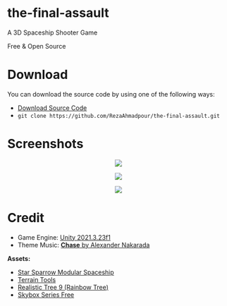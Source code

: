 # the-final-assault
A 3D Spaceship Shooter Game

Free & Open Source

# Download
You can download the source code by using one of the following ways:

- [Download Source Code](https://codeload.github.com/RezaAhmadpour/the-final-assault/zip/refs/heads/master)
- ``` git clone https://github.com/RezaAhmadpour/the-final-assault.git ```

# Screenshots

<p align="center">
  <img src="https://github.com/RezaAhmadpour/the-final-assault/assets/139054299/73f2bbf2-ba18-4604-b723-2cc7183c5099" />
</p>
<p align="center">
  <img src="https://github.com/RezaAhmadpour/the-final-assault/assets/139054299/1e4e6a7e-3770-40a7-9461-769f18706112" />
</p>
<p align="center">
  <img src="https://github.com/RezaAhmadpour/the-final-assault/assets/139054299/2addd0b8-d8a9-49dc-83bf-9f87fa366cfb" />
</p>

# Credit
- Game Engine: [Unity 2021.3.23f1](https://unity.com/)
- Theme Music: [**Chase** by Alexander Nakarada](https://www.chosic.com/download-audio/26013/)

**Assets:**

- [Star Sparrow Modular Spaceship](https://assetstore.unity.com/packages/3d/vehicles/space/star-sparrow-modular-spaceship-73167)
- [Terrain Tools](https://assetstore.unity.com/packages/tools/terrain/terrain-tools-64852)
- [Realistic Tree 9 (Rainbow Tree)](https://assetstore.unity.com/packages/3d/vegetation/trees/realistic-tree-9-rainbow-tree-54622)
- [Skybox Series Free](https://assetstore.unity.com/packages/2d/textures-materials/sky/skybox-series-free-103633)
